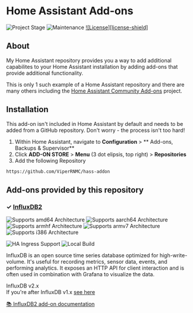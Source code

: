 # Home Assistant Add-ons

![Project Stage][project-stage-shield]
![Maintenance][maintenance-shield]
[![License][license-shield]](LICENSE.md)


## About

My Home Assistant repository provides you a way to add additional capabilites
to your Home Assistant installation by adding add-ons that provide additional
functionality.

This is only 1 such example of a Home Assistant repository and there are many
others including the [Home Assistant Community Add-ons][repositoryCommunity] project.

## Installation

This add-on isn't included in Home Assistant by default and needs to be added from a GitHub repository. Don't worry - the process isn't too hard!

1. Within Home Assistant, navigate to **Configuration** > ** Add-ons, Backups & Supervisor** 
1. Click **ADD-ON STORE** > **Menu** (3 dot elipsis, top right) > **Repositories**
1. Add the following Repository

```txt
https://github.com/ViperRNMC/hass-addon
```

## Add-ons provided by this repository

### &#10003; [InfluxDB2][influxdb2-addon]

![Supports amd64 Architecture][influxdb2-amd64-shield]
![Supports aarch64 Architecture][influxdb2-aarch64-shield]
![Supports armhf Architecture][influxdb2-armhf-shield]
![Supports armv7 Architecture][influxdb2-armv7-shield]
![Supports i386 Architecture][influxdb2-i386-shield]

![HA Ingress Support][influxdb2-ingressSupport]
![Local Build][influxdb2-local-build]

InfluxDB is an open source time series database optimized for high-write-volume.
It's useful for recording metrics, sensor data, events,
and performing analytics. It exposes an HTTP API for client interaction and is
often used in combination with Grafana to visualize the data.

InfluxDB v2.x \
If you're after InfluxDB v1.x [see here][influxdbv1]

[:books: InfluxDB2 add-on documentation][influxdb2-doc]



[project-stage-shield]: https://img.shields.io/badge/project%20stage-production%20ready-brightgreen.svg
[maintenance-shield]: https://img.shields.io/maintenance/yes/2022.svg
[influxdbv1]: https://github.com/hassio-addons/addon-influxdb
[repositoryCommunity]: https://github.com/hassio-addons/repository

[comment]: <> (-- INFLUXDB2 --)
[influxdb2-local-build]: https://img.shields.io/badge/Home%20Assistant%20--%20local%20build-YES-orange.svg
[influxdb2-ingressSupport]: https://img.shields.io/badge/Home%20Assistant%20--%20ingress%20support-NO-red
[influxdb2-aarch64-shield]: https://img.shields.io/badge/aarch64-untested-orange.svg
[influxdb2-amd64-shield]: https://img.shields.io/badge/amd64-yes-green.svg
[influxdb2-armhf-shield]: https://img.shields.io/badge/armhf-no-red.svg
[influxdb2-armv7-shield]: https://img.shields.io/badge/armv7-no-red.svg
[influxdb2-i386-shield]: https://img.shields.io/badge/i386-no-red.svg

[influxdb2-doc]: https://github.com/ViperRNMC/hass-addon/blob/main/influxdb2/DOCS.md

[influxdb2-addon]: https://github.com/ViperRNMC/hass-addon/blob/main/influxdb2
